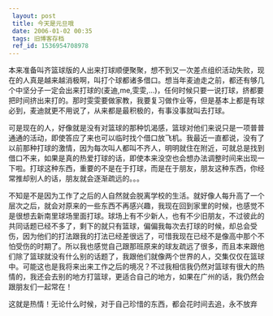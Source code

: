```yaml
---
 layout: post
 title: 今天是元旦哦
 date: 2006-01-02 00:35
 tags: 旧博客存档
 ref_id: 1536954708978
---
```

本来准备叫齐篮球版的人出来打球顺便聚聚，想不到又一次差点组织活动失败，现在的人真是越来越消极啊，叫打个球都诸多借口。想当年麦迪走之前，都还有够几个中坚分子一定会出来打球的(麦迪,me,雯雯,...)，任何时候只要一说打球，挤都要把时间挤出来打的。那时雯雯要做家教，我要复习做作业等，但是基本上都是有球必到，麦迪就更不用说了，从来都是最积极的，有事没事就叫去打球。



可是现在的人，好像就是没有对篮球的那种饥渴感，篮球对他们来说只是一项普普通通的活动，即使答应了来也可以临时找个借口放飞机。我最近一直都说，没有了以前那种打球的激情，因为每次叫人都叫不齐人，明明就住在附近，可就总是找到借口不来，如果是真的热爱打球的话，即使本来没空也会想办法调整时间来出现一下啦。打球这种东西，重要的不是在于打球，而是在于朋友，朋友这种东西，你经常推却别人的话，朋友就会逐渐疏远的。。。



不知是不是因为工作了之后的人自然就会脱离学校的生活。就好像人每升高了一个层次之后，就会对原来的一些东西不再感兴趣，我现在回到家里的时候，也感觉不是很想去新南里球场里面打球。球场上有不少新人，也有不少旧朋友，不过彼此的共同话题已经不多了，剩下的就只有篮球，偏偏我每次去打球的时候，却总会受伤，因为他们的打法跟我的打法已经差很远了，可惜我现在已经不是像高中那个不怕受伤的时期了。所以我也感觉自己跟那班原来的球友疏远了很多，而且本来跟他们除了篮球就没有什么别的话题了，我跟他们就像两个世界的人，交集仅仅在篮球中。可能这也是我将来出来工作之后的境况？不过我相信我仍然对篮球有很大的热情的，我还会去别的地方打篮球，更适合自己的地方，如果在广州的话，我仍然会跟朋友们一起常在！



这就是热情！无论什么时候，对于自己珍惜的东西，都会花时间去追，永不放弃

